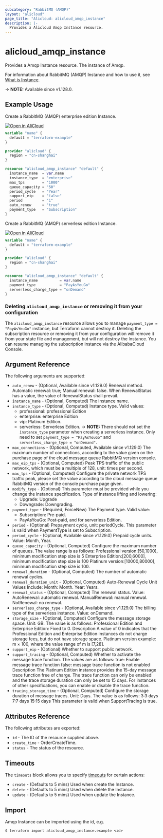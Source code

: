```yaml
---
subcategory: "RabbitMQ (AMQP)"
layout: "alicloud"
page_title: "Alicloud: alicloud_amqp_instance"
description: |-
  Provides a Alicloud Amqp Instance resource.
---
```


# alicloud_amqp_instance

Provides a Amqp Instance resource. The instance of Amqp.

For information about RabbitMQ (AMQP) Instance and how to use it, see [What is Instance](https://www.alibabacloud.com/help/en/message-queue-for-rabbitmq/latest/createinstance).

-> **NOTE:** Available since v1.128.0.

## Example Usage

Create a RabbitMQ (AMQP) enterprise edition Instance.

<div style="display: block;margin-bottom: 40px;"><div class="oics-button" style="float: right;position: absolute;margin-bottom: 10px;">
  <a href="https://api.aliyun.com/terraform?resource=alicloud_amqp_instance&exampleId=245eb6fa-b3c6-fff4-f584-1ee4248fc423c0181288&activeTab=example&spm=docs.r.amqp_instance.0.245eb6fab3&intl_lang=EN_US" target="_blank">
    <img alt="Open in AliCloud" src="https://img.alicdn.com/imgextra/i1/O1CN01hjjqXv1uYUlY56FyX_!!6000000006049-55-tps-254-36.svg" style="max-height: 44px; max-width: 100%;">
  </a>
</div></div>

```terraform
variable "name" {
  default = "terraform-example"
}

provider "alicloud" {
  region = "cn-shanghai"
}

resource "alicloud_amqp_instance" "default" {
  instance_name  = var.name
  instance_type  = "enterprise"
  max_tps        = "1000"
  queue_capacity = "50"
  period_cycle   = "Year"
  support_eip    = "false"
  period         = "1"
  auto_renew     = "true"
  payment_type   = "Subscription"
}
```

Create a RabbitMQ (AMQP) serverless edition Instance.
<div style="display: block;margin-bottom: 40px;"><div class="oics-button" style="float: right;position: absolute;margin-bottom: 10px;">
  <a href="https://api.aliyun.com/terraform?resource=alicloud_amqp_instance&exampleId=468f570a-bb0e-8233-40bb-ff83384d2415e6beeb49&activeTab=example&spm=docs.r.amqp_instance.1.468f570abb&intl_lang=EN_US" target="_blank">
    <img alt="Open in AliCloud" src="https://img.alicdn.com/imgextra/i1/O1CN01hjjqXv1uYUlY56FyX_!!6000000006049-55-tps-254-36.svg" style="max-height: 44px; max-width: 100%;">
  </a>
</div></div>

```terraform
variable "name" {
  default = "terraform-example"
}

provider "alicloud" {
  region = "cn-shanghai"
}

resource "alicloud_amqp_instance" "default" {
  instance_name          = var.name
  payment_type           = "PayAsYouGo"
  serverless_charge_type = "onDemand"
}
```

### Deleting `alicloud_amqp_instance` or removing it from your configuration

The `alicloud_amqp_instance` resource allows you to manage  `payment_type = "PayAsYouGo"`  instance, but Terraform cannot destroy it.
Deleting the subscription resource or removing it from your configuration will remove it from your state file and management, but will not destroy the Instance.
You can resume managing the subscription instance via the AlibabaCloud Console.

## Argument Reference

The following arguments are supported:
* `auto_renew` - (Optional, Available since v1.129.0) Renewal method. Automatic renewal: true; Manual renewal: false. When RenewalStatus has a value, the value of RenewalStatus shall prevail.
* `instance_name` - (Optional, Computed) The instance name.
* `instance_type` - (Optional, Computed) Instance type. Valid values: 
  - professional: professional Edition 
  - enterprise: enterprise Edition 
  - vip: Platinum Edition.
  - serverless: Serverless Edition.
  -> **NOTE:** There should not set the `instance_type` parameter when creating a serverless instance. Only need to set `payment_type = "PayAsYouGo"` and `serverless_charge_type = "onDemand"`.
* `max_connections` - (Optional, Computed, Available since v1.129.0) The maximum number of connections, according to the value given on the purchase page of the cloud message queue RabbitMQ version console.
* `max_eip_tps` - (Optional, Computed) Peak TPS traffic of the public network, which must be a multiple of 128, unit: times per second.
* `max_tps` - (Optional, Computed) Configure the private network TPS traffic peak, please set the value according to the cloud message queue RabbitMQ version of the console purchase page given.
* `modify_type` - (Optional) This parameter must be provided while you change the instance specification. Type of instance lifting and lowering:
  - Upgrade: Upgrade
  - Downgrade: Downgrading.
* `payment_type` - (Required, ForceNew) The Payment type. Valid value: 
  - Subscription: Pre-paid. 
  - PayAsYouGo: Post-paid, and for serverless Edition.
* `period` - (Optional) Prepayment cycle, unit: periodCycle. This parameter is valid when PaymentType is set to Subscription.
* `period_cycle` - (Optional, Available since v1.129.0) Prepaid cycle units. Value: Month, Year.
* `queue_capacity` - (Optional, Computed) Configure the maximum number of queues. The value range is as follows:  Professional version:[50,1000], minimum modification step size is 5  Enterprise Edition:[200,6000], minimum modification step size is 100  Platinum version:[10000,80000], minimum modification step size is 100.
* `renewal_duration` - (Optional, Computed) The number of automatic renewal cycles.
* `renewal_duration_unit` - (Optional, Computed) Auto-Renewal Cycle Unit Values Include: Month: Month. Year: Years.
* `renewal_status` - (Optional, Computed) The renewal status. Value: AutoRenewal: automatic renewal. ManualRenewal: manual renewal. NotRenewal: no renewal.
* `serverless_charge_type` - (Optional, Available since v1.129.0) The billing type of the serverless instance. Value: onDemand.
* `storage_size` - (Optional, Computed) Configure the message storage space. Unit: GB. The value is as follows:  Professional Edition and Enterprise Edition: Fixed to 0. Description A value of 0 indicates that the Professional Edition and Enterprise Edition instances do not charge storage fees, but do not have storage space. Platinum version example: m × 100, where the value range of m is [7,28].
* `support_eip` - (Optional) Whether to support public network.
* `support_tracing` - (Optional, Computed) Whether to activate the message trace function. The values are as follows:  true: Enable message trace function false: message trace function is not enabled Description The Platinum Edition instance provides the 15-day message trace function free of charge. The trace function can only be enabled and the trace storage duration can only be set to 15 days. For instances of other specifications, you can enable or disable the trace function.
* `tracing_storage_time` - (Optional, Computed) Configure the storage duration of message traces. Unit: Days. The value is as follows:  3:3 days 7:7 days 15:15 days This parameter is valid when SupportTracing is true.

## Attributes Reference

The following attributes are exported:
* `id` - The ID of the resource supplied above.
* `create_time` - OrderCreateTime.
* `status` - The status of the resource.

## Timeouts

The `timeouts` block allows you to specify [timeouts](https://www.terraform.io/docs/configuration-0-11/resources.html#timeouts) for certain actions:
* `create` - (Defaults to 5 mins) Used when create the Instance.
* `delete` - (Defaults to 5 mins) Used when delete the Instance.
* `update` - (Defaults to 5 mins) Used when update the Instance.

## Import

Amqp Instance can be imported using the id, e.g.

```shell
$ terraform import alicloud_amqp_instance.example <id>
```